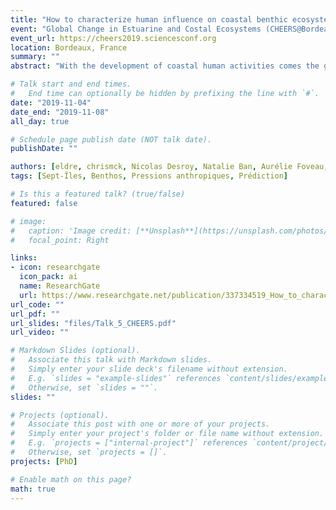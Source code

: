 ```yaml
---
title: "How to characterize human influence on coastal benthic ecosystems?"
event: "Global Change in Estuarine and Costal Ecosystems (CHEERS@Bordeaux)"
event_url: https://cheers2019.sciencesconf.org
location: Bordeaux, France
summary: ""
abstract: "With the development of coastal human activities comes the growing need to develop methods to describe and predict their cumulative impacts on marine benthic communities locally, which rank among the most vulnerable communities in marine ecosystems. Local assessments facilitate dialogue between multiple users of the ecosystem (industries, individuals) and allow a better understanding of ecosystem components variability (e.g. benthic species, habitats) in a given region. Our objective was to evaluate the local effects (~0.01 km2 resolution) of the cumulative exposure of anthropogenic drivers on benthic species composition and diversity. Our study was conducted in the Sept-Îles region in Québec, where numerous human activities vary in local intensity (e.g. international shipping, fisheries or domestic and industrial wastes). Macro-infaunal diversity and abiotic parameters of the sediments were characterized in situ, and cumulative exposure scores were computed for each activity as a function of distance from the source, intensity and physical constraints (e.g. bathymetry). Community composition and diversity were then modelled as a function of abiotic parameters and cumulative exposure scores using Hierarchical Bayesian modelling (HMSC). We will use outcomes of these models to predict community compositions under different scenarios of human activity exposure in the bay, and to support the development of indicators of environmental status considering multiple anthropogenic drivers."

# Talk start and end times.
#   End time can optionally be hidden by prefixing the line with `#`.
date: "2019-11-04"
date_end: "2019-11-08"
all_day: true

# Schedule page publish date (NOT talk date).
publishDate: ""

authors: [eldre, chrismck, Nicolas Desroy, Natalie Ban, Aurélie Foveau, philarch]
tags: [Sept-Îles, Benthos, Pressions anthropiques, Prédiction]

# Is this a featured talk? (true/false)
featured: false

# image:
#   caption: 'Image credit: [**Unsplash**](https://unsplash.com/photos/bzdhc5b3Bxs)'
#   focal_point: Right

links:
- icon: researchgate
  icon_pack: ai
  name: ResearchGate
  url: https://www.researchgate.net/publication/337334519_How_to_characterize_human_influence_on_coastal_benthic_ecosystems
url_code: ""
url_pdf: ""
url_slides: "files/Talk_5_CHEERS.pdf"
url_video: ""

# Markdown Slides (optional).
#   Associate this talk with Markdown slides.
#   Simply enter your slide deck's filename without extension.
#   E.g. `slides = "example-slides"` references `content/slides/example-slides.md`.
#   Otherwise, set `slides = ""`.
slides: ""

# Projects (optional).
#   Associate this post with one or more of your projects.
#   Simply enter your project's folder or file name without extension.
#   E.g. `projects = ["internal-project"]` references `content/project/deep-learning/index.md`.
#   Otherwise, set `projects = []`.
projects: [PhD]

# Enable math on this page?
math: true
---
```

